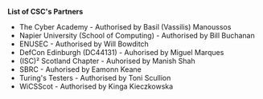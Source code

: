 **List of CSC's Partners**
- The Cyber Academy - Authorised by Basil (Vassilis) Manoussos
- Napier University (School of Computing) - Authorised by Bill Buchanan
- ENUSEC - Authorised by Will Bowditch
- DefCon Edinburgh (DC44131) - Auhorised by Miguel Marques
- (ISC)² Scotland Chapter - Auhorised by Manish Shah
- SBRC - Auhorised by Eamonn Keane
- Turing's Testers - Authorised by Toni Scullion
- WiCSScot - Authorised by Kinga Kieczkowska
